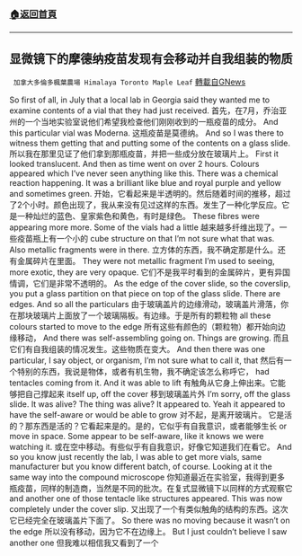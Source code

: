 ###  [:house:返回首頁](https://github.com/ourhimalayas/txt)
---


## 显微镜下的摩德纳疫苗发现有会移动并自我组装的物质
` 加拿大多倫多楓葉農場 Himalaya Toronto Maple Leaf` [轉載自GNews](https://gnews.org/zh-hans/1574114/)

So first of all, in July that a local lab in Georgia said they wanted me to examine contents of a vial that they had just received.
首先，在7月，乔治亚州的一个当地实验室说他们希望我检查他们刚刚收到的一瓶疫苗的成分。
And this particular vial was Moderna.
这瓶疫苗是莫德纳。
And so I was there to witness them getting that and putting some of the contents on a glass slide.
所以我在那里见证了他们拿到那瓶疫苗，并把一些成分放在玻璃片上。
First it looked translucent. And then as time went on over 2 hours. Colours appeared which I’ve never seen anything like this. There was a chemical reaction happening. It was a brilliant like blue and royal purple and yellow and sometimes green.
开始，它看起来是半透明的。然后随着时间的推移，超过了2个小时。颜色出现了，我从来没有见过这样的东西。发生了一种化学反应。它是一种灿烂的蓝色、皇家紫色和黄色，有时是绿色。
These fibres were appearing more more. Some of the vials had a little
越来越多纤维出现了。一些疫苗瓶上有一个小的
cube structure on that I’m not sure what that was. Also metallic fragments were in there.
立方体的东西，我不确定那是什么。还有金属碎片在里面。
They were not metallic fragment I’m used to seeing, more exotic, they are very opaque.
它们不是我平时看到的金属碎片，更有异国情调，它们是非常不透明的。
As the edge of the cover slide, so the coverslip, you put a glass partition on that piece on top of the glass slide. There are edges. And so all the particulars
由于玻璃盖片的边缘滑动，玻璃盖片滑落，你在那块玻璃片上面放了一个玻璃隔板。有边缘。于是所有的颗粒物
all these colours started to move to the edge
所有这些有颜色的（颗粒物）都开始向边缘移动，
And there was self-assembling going on. Things are growing.
而且它们有自我组装的情况发生。这些物质在变大。
And then there was one particular, I say object, or organism, I’m not sure what to call it, that
然后有一个特别的东西，我说是物体，或者有机生物，我不确定该怎么称呼它，
had tentacles coming from it. And it was able to lift
有触角从它身上伸出来。它能够把自己撑起来
itself up, off the cover
移到玻璃盖片外
I’m sorry, off the glass slide. It was alive? The thing was alive? It appeared to. Yeah it appeared to have the self-aware or would be able to grow
对不起，是离开玻璃片。 它是活的？那东西是活的？它看起来是的。是的，它似乎有自我意识，或者能够生长
or move in space. Some appear to be self-aware, like it knows we were watching it.
或在空中移动。有些似乎有自我意识，好像它知道我们在看它。
And so you know just recently the lab, I was able to get more vials, same manufacturer but you know different batch, of course. Looking at it the same way into the compound microscope
你知道最近在实验室，我得到更多瓶疫苗，同样的制造商，当然是不同的批次。在复式显微镜下以同样的方式观察它
and another one of those tentacle like structures appeared. This was now completely under the cover slip.
又出现了一个有类似触角的结构的东西。这次它已经完全在玻璃盖片下面了。
So there was no moving because it wasn’t on the edge
所以没有移动，因为它不在边缘上。
But I just couldn’t believe I saw another one
但我难以相信我又看到了一个
